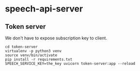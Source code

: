 # speech-api-server

## Token server

We don't have to expose subscription key to client.

```
cd token-server
virtualenv -p python3 venv
source venv/bin/activate
pip install -r requirements.txt
SPEECH_SERVICE_KEY=the_key uvicorn token-server:app --reload
```
